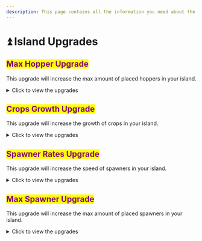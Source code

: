 ```yaml
---
description: This page contains all the information you need about the island upgrades.
---
```


# ⏫ Island Upgrades

## <mark style="color:purple;">Max Hopper Upgrade</mark>

This upgrade will increase the max amount of placed hoppers in your island.

<details>

<summary>Click to view the upgrades</summary>

<table data-full-width="false"><thead><tr><th width="110">Levels</th><th>Upgrade</th><th>Island Level</th><th>Souls Cost </th></tr></thead><tbody><tr><td>Level 1</td><td>20 Hoppers</td><td>-</td><td>-</td></tr><tr><td>Level 2</td><td>35 Hoppers</td><td>10</td><td>2,500</td></tr><tr><td>Level 3</td><td>50 Hoppers</td><td>20</td><td>5,000</td></tr><tr><td>Level 4</td><td>75 Hoppers</td><td>30</td><td>7,500</td></tr><tr><td>Level 5</td><td>100 Hoppers</td><td>40</td><td>10,000</td></tr><tr><td>Level 6</td><td>125 Hoppers</td><td>50</td><td>12,500</td></tr><tr><td>Level 7</td><td>150 Hoppers</td><td>60</td><td>15,000</td></tr><tr><td>Level 8</td><td>200 Hoppers</td><td>70</td><td>17,500</td></tr><tr><td>Level 9</td><td>250 Hoppers</td><td>80</td><td>20,000</td></tr><tr><td>Level 10</td><td>300 Hoppers</td><td>90</td><td>22,500</td></tr></tbody></table>

</details>

## <mark style="color:purple;">Crops Growth Upgrade</mark>

This upgrade will increase the growth of crops in your island.

<details>

<summary>Click to view the upgrades</summary>

<table data-full-width="false"><thead><tr><th width="102">Levels</th><th>Upgrade</th><th>Island Level</th><th>Souls Cost</th></tr></thead><tbody><tr><td>Level 1</td><td>x1.0 Multiplier</td><td>-</td><td>-</td></tr><tr><td>Level 2</td><td>x1.1 Multiplier</td><td>15</td><td>3,500</td></tr><tr><td>Level 3</td><td>x1.2 Multiplier</td><td>30</td><td>7000</td></tr><tr><td>Level 4</td><td>x1.3 Multiplier</td><td>45</td><td>10,500</td></tr><tr><td>Level 5</td><td>x1.4 Multiplier</td><td>60</td><td>14,000</td></tr><tr><td>Level 6</td><td>x1.5 Multiplier</td><td>75</td><td>17,500</td></tr></tbody></table>

</details>

## <mark style="color:purple;">Spawner Rates Upgrade</mark>

This upgrade will increase the speed of spawners in your island.

<details>

<summary>Click to view the upgrades</summary>

<table data-full-width="false"><thead><tr><th width="102">Levels</th><th>Upgrade</th><th>Island Level</th><th>Souls Cost</th></tr></thead><tbody><tr><td>Level 1</td><td>x1.0 Multiplier</td><td>-</td><td>-</td></tr><tr><td>Level 2</td><td>x1.1 Multiplier</td><td>55</td><td>25,000</td></tr><tr><td>Level 3</td><td>x1.2 Multiplier</td><td>110</td><td>50,000</td></tr><tr><td>Level 4</td><td>x1.3 Multiplier</td><td>165</td><td>75,000</td></tr></tbody></table>

</details>

## <mark style="color:purple;">Max Spawner Upgrade</mark>

This upgrade will increase the max amount of placed spawners in your island.

<details>

<summary>Click to view the upgrades</summary>

<table data-full-width="false"><thead><tr><th width="110">Levels</th><th>Upgrade</th><th>Island Level</th><th>Souls Cost </th></tr></thead><tbody><tr><td>Level 1</td><td>10 Spawners</td><td>-</td><td>-</td></tr><tr><td>Level 2</td><td>20 Spawners</td><td>7</td><td>3,000</td></tr><tr><td>Level 3</td><td>30 Spawners</td><td>14</td><td>6,000</td></tr><tr><td>Level 4</td><td>40 Spawners</td><td>21</td><td>9,000</td></tr><tr><td>Level 5</td><td>50 Spawners</td><td>28</td><td>12,000</td></tr><tr><td>Level 6</td><td>60 Spawners</td><td>35</td><td>15,000</td></tr><tr><td>Level 7</td><td>70 Spawners</td><td>42</td><td>18,000</td></tr><tr><td>Level 8</td><td>80 Spawners</td><td>49</td><td>21,000</td></tr><tr><td>Level 9</td><td>90 Spawners</td><td>56</td><td>24,000</td></tr><tr><td>Level 10</td><td>100 Spawners</td><td>63</td><td>27,000</td></tr></tbody></table>

</details>
